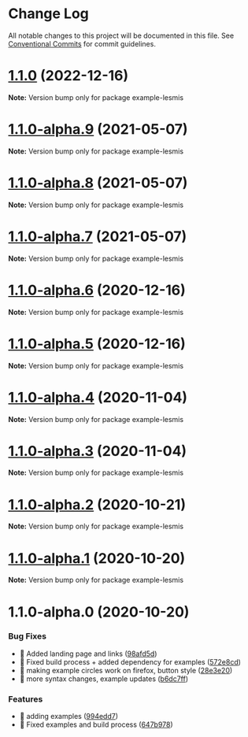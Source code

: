 # Change Log

All notable changes to this project will be documented in this file.
See [Conventional Commits](https://conventionalcommits.org) for commit guidelines.

# [1.1.0](https://github.com/visdesignlab/trrack/compare/example-lesmis@1.1.0-alpha.9...example-lesmis@1.1.0) (2022-12-16)

**Note:** Version bump only for package example-lesmis





# [1.1.0-alpha.9](https://github.com/visdesignlab/trrack/compare/example-lesmis@1.1.0-alpha.8...example-lesmis@1.1.0-alpha.9) (2021-05-07)

**Note:** Version bump only for package example-lesmis





# [1.1.0-alpha.8](https://github.com/visdesignlab/trrack/compare/example-lesmis@1.1.0-alpha.7...example-lesmis@1.1.0-alpha.8) (2021-05-07)

**Note:** Version bump only for package example-lesmis





# [1.1.0-alpha.7](https://github.com/visdesignlab/trrack/compare/example-lesmis@1.1.0-alpha.6...example-lesmis@1.1.0-alpha.7) (2021-05-07)

**Note:** Version bump only for package example-lesmis





# [1.1.0-alpha.6](https://github.com/visdesignlab/trrack/compare/example-lesmis@1.1.0-alpha.5...example-lesmis@1.1.0-alpha.6) (2020-12-16)

**Note:** Version bump only for package example-lesmis





# [1.1.0-alpha.5](https://github.com/visdesignlab/trrack/compare/example-lesmis@1.1.0-alpha.4...example-lesmis@1.1.0-alpha.5) (2020-12-16)

**Note:** Version bump only for package example-lesmis





# [1.1.0-alpha.4](https://github.com/visdesignlab/trrack/compare/example-lesmis@1.1.0-alpha.3...example-lesmis@1.1.0-alpha.4) (2020-11-04)

**Note:** Version bump only for package example-lesmis





# [1.1.0-alpha.3](https://github.com/visdesignlab/trrack/compare/example-lesmis@1.1.0-alpha.2...example-lesmis@1.1.0-alpha.3) (2020-11-04)

**Note:** Version bump only for package example-lesmis





# [1.1.0-alpha.2](https://github.com/visdesignlab/trrack/compare/example-lesmis@1.1.0-alpha.1...example-lesmis@1.1.0-alpha.2) (2020-10-21)

**Note:** Version bump only for package example-lesmis





# [1.1.0-alpha.1](https://github.com/visdesignlab/trrack/compare/example-lesmis@1.1.0-alpha.0...example-lesmis@1.1.0-alpha.1) (2020-10-20)

**Note:** Version bump only for package example-lesmis





# 1.1.0-alpha.0 (2020-10-20)


### Bug Fixes

* 🐛 Added landing page and links ([98afd5d](https://github.com/visdesignlab/trrack/commit/98afd5d0537e49dce82b3cddb3e7547c2d3ffa84))
* 🐛 Fixed build process + added dependency for examples ([572e8cd](https://github.com/visdesignlab/trrack/commit/572e8cd8675003030ac942036201868383569835))
* 🐛 making example circles work on firefox, button style ([28e3e20](https://github.com/visdesignlab/trrack/commit/28e3e20063e40a3fc45ea1bbbeffab41f72ea4e3))
* 🐛 more syntax changes, example updates ([b6dc7ff](https://github.com/visdesignlab/trrack/commit/b6dc7ff5d7d7f8fcc669d46837e4c37210d7e32a))


### Features

* 🎸 adding examples ([994edd7](https://github.com/visdesignlab/trrack/commit/994edd76ec1be5d7aef9b3d17e097868817a702f))
* 🎸 Fixed examples and build process ([647b978](https://github.com/visdesignlab/trrack/commit/647b9789dd04a37c70395d08e547fc82adcccab7))
